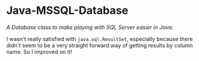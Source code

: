 # Java-MSSQL-Database
_A Database class to make playing with SQL Server easier in Java._

I wasn't really satisfied with `java.sql.ResultSet`, especially because there didn't seem to be a very straight forward way of getting results by column name. So I improved on it!
